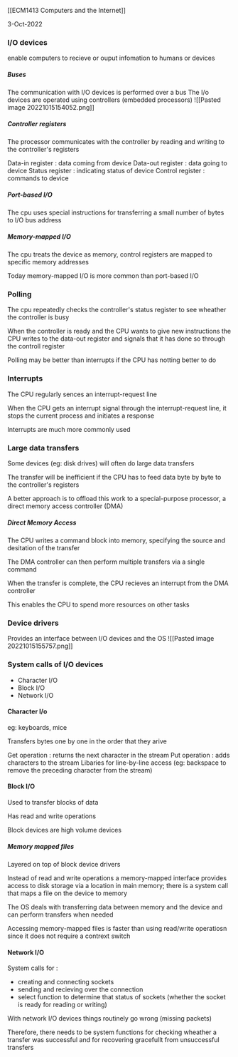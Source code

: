 [[ECM1413 Computers and the Internet]]

3-Oct-2022

### I/O devices

enable computers to recieve or ouput infomation to humans or devices

##### Buses

The communication with I/O devices is performed over a bus
The I/o devices are operated using controllers (embedded processors)
![[Pasted image 20221015154052.png]]

##### Controller registers

The processor communicates with the controller by reading and writing to the controller's registers

Data-in register : data coming from device
Data-out register : data going to device
Status register : indicating status of device
Control register : commands to device

##### Port-based I/O

The cpu uses special instructions for transferring a small number of bytes to I/O bus address

##### Memory-mapped I/O

The cpu treats the device as memory, control registers are mapped to specific memory addresses

Today memory-mapped I/O is more common than port-based I/O


### Polling

The cpu repeatedly checks the controller's status register to see wheather the controller is busy

When the controller is ready and the CPU wants to give new instructions the CPU writes to the data-out register and signals that it has done so through the controll register

Polling may be better than interrupts if the CPU has notting better to do


### Interrupts

The CPU regularly sences an interrupt-request line

When the CPU gets an interrupt signal through the interrupt-request line, it stops the current process and initiates a response

Interrupts are much more commonly used


### Large data transfers

Some devices (eg: disk drives) will often do large data transfers

The transfer will be inefficient if the CPU has to feed data byte by byte to the controller's registers

A better approach is to offload this work to a special-purpose processor, a direct memory access controller (DMA)

##### Direct Memory Access

The CPU writes a command block into memory, specifying the source and desitation of the transfer

The DMA controller can then perform multiple transfers via a single command

When the transfer is complete, the CPU recieves an interrupt from the DMA controller

This enables the CPU to spend more resources on other tasks


### Device drivers

Provides an interface between I/O devices and the OS
![[Pasted image 20221015155757.png]]


### System calls of I/O devices

- Character I/O
- Block I/O
- Network I/O

#### Character I/o

eg: keyboards, mice

Transfers bytes one by one in the order that they arive

Get operation : returns the next character in the stream
Put operation : adds characters to the stream
Libaries for line-by-line access (eg: backspace to remove the preceding character from the stream)

#### Block I/O

Used to transfer blocks of data

Has read and write operations

Block devices are high volume devices

##### Memory mapped files

Layered on top of block device drivers

Instead of read and write operations a memory-mapped interface provides access to disk storage via a location in main memory; there is a system call that maps a file on the device to memory

The OS deals with transferring data between memory and the device and can perform transfers when needed

Accessing memory-mapped files is faster than using read/write operatiosn since it does not require a contrext switch

#### Network I/O

System calls for :
- creating and connecting sockets
- sending and recieving over the connection
- select function to determine that status of sockets (whether the socket is ready for reading or writing)

With network I/O devices things routinely go wrong (missing packets)

Therefore, there needs to be system functions for checking wheather a transfer was successful and for recovering gracefullt from unsuccessful transfers
